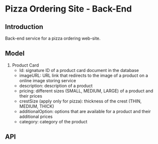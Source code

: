# Pizza Ordering Site - Back-End

## Introduction
Back-end service for a pizza ordering web-site.

## Model
1. Product Card
    - Id: signature ID of a product card document in the database
    - imageURL: URL link that redirects to the image of a product on a online image storing service
    - description: description of a product
    - pricing: different sizes (SMALL, MEDIUM, LARGE) of a product and their prices
    - crestSize (apply only for pizza): thickness of the crest (THIN, MEDIUM, THICK)
    - additionalOption: options that are available for a product and their additional prices
    - category: category of the product 



## API
